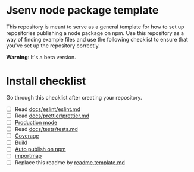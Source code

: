 <!-- https://github.com/orbitdb/repo-template -->

# Jsenv node package template

This repository is meant to serve as a general template for how to set up repositories publishing a node package on npm. Use this repository as a way of finding example files and use the following checklist to ensure that you've set up the repository correctly.

**Warning**: It's a beta version.

# Install checklist

Go through this checklist after creating your repository.

- [ ] Read [docs/eslint/eslint.md](./docs/eslint/eslint.md)
- [ ] Read [docs/prettier/prettier.md](./docs/prettier/prettier.md)
- [ ] [Production mode](./docs/production/production.md)
- [ ] Read [docs/tests/tests.md](./docs/tests/tests.md)
- [ ] [Coverage](./docs/coverage/coverage.md)
- [ ] [Build](./docs/build/build.md)
- [ ] [Auto publish on npm](./docs/auto_publish/auto_publish.md)
- [ ] [importmap](./docs/importmap/importmap.md)
- [ ] Replace this readme by [readme.template.md](./readme.template.md)

